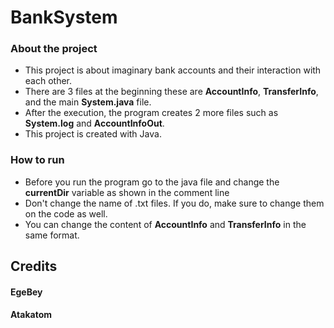 # BankSystem
### About the project
- This project is about imaginary bank accounts and their interaction with each other.
- There are 3 files at the beginning these are **AccountInfo**, **TransferInfo**, and the main **System.java** file.
- After the execution, the program creates 2 more files such as **System.log** and **AccountInfoOut**.
- This project is created with Java.
### How to run
- Before you run the program go to the java file and change the **currentDir** variable as shown in the comment line
- Don't change the name of .txt files. If you do, make sure to change them on the code as well.
- You can change the content of **AccountInfo** and **TransferInfo** in the same format.
## Credits
#### EgeBey
#### Atakatom
